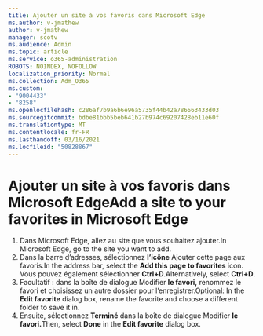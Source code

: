 ```yaml
---
title: Ajouter un site à vos favoris dans Microsoft Edge
ms.author: v-jmathew
author: v-jmathew
manager: scotv
ms.audience: Admin
ms.topic: article
ms.service: o365-administration
ROBOTS: NOINDEX, NOFOLLOW
localization_priority: Normal
ms.collection: Adm_O365
ms.custom:
- "9004433"
- "8258"
ms.openlocfilehash: c286af7b9a6b6e96a5735f44b42a786663433d03
ms.sourcegitcommit: bdbe81bbb5beb641b27b974c69207428eb11e60f
ms.translationtype: MT
ms.contentlocale: fr-FR
ms.lasthandoff: 03/16/2021
ms.locfileid: "50828867"
---
```

# <a name="add-a-site-to-your-favorites-in-microsoft-edge"></a><span data-ttu-id="79d1c-102">Ajouter un site à vos favoris dans Microsoft Edge</span><span class="sxs-lookup"><span data-stu-id="79d1c-102">Add a site to your favorites in Microsoft Edge</span></span>

1. <span data-ttu-id="79d1c-103">Dans Microsoft Edge, allez au site que vous souhaitez ajouter.</span><span class="sxs-lookup"><span data-stu-id="79d1c-103">In Microsoft Edge, go to the site you want to add.</span></span>
2. <span data-ttu-id="79d1c-104">Dans la barre d’adresses, sélectionnez **l’icône** Ajouter cette page aux favoris.</span><span class="sxs-lookup"><span data-stu-id="79d1c-104">In the address bar, select the **Add this page to favorites** icon.</span></span> <span data-ttu-id="79d1c-105">Vous pouvez également sélectionner **Ctrl+D**.</span><span class="sxs-lookup"><span data-stu-id="79d1c-105">Alternatively, select **Ctrl+D**.</span></span>
3. <span data-ttu-id="79d1c-106">Facultatif : dans la boîte de dialogue Modifier **le favori,** renommez le favori et choisissez un autre dossier pour l’enregistrer.</span><span class="sxs-lookup"><span data-stu-id="79d1c-106">Optional: In the **Edit favorite** dialog box, rename the favorite and choose a different folder to save it in.</span></span>
4. <span data-ttu-id="79d1c-107">Ensuite, sélectionnez **Terminé** dans la boîte de dialogue Modifier **le favori.**</span><span class="sxs-lookup"><span data-stu-id="79d1c-107">Then, select **Done** in the **Edit favorite** dialog box.</span></span>
